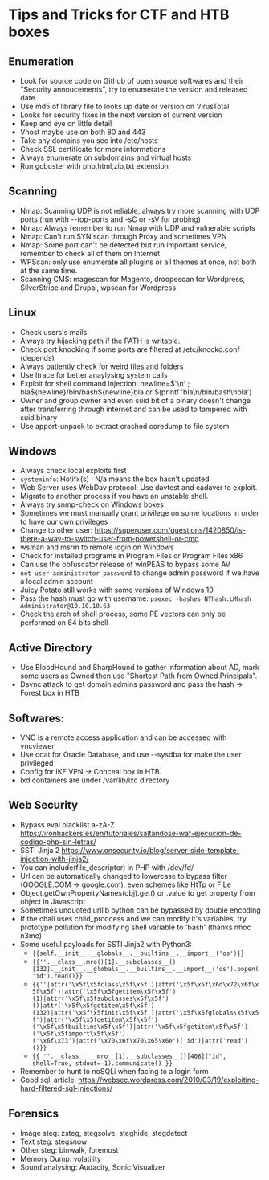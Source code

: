 # Tips and Tricks for CTF and HTB boxes
## Enumeration
- Look for source code on Github of open source softwares and their "Security annoucements", try to enumerate the version and released date.
- Use md5 of library file to looks up date or version on VirusTotal
- Looks for security fixes in the next version of current version
- Keep and eye on little detail
- Vhost maybe use on both 80 and 443
- Take any domains you see into /etc/hosts
- Check SSL certificate for more informations
- Always enumerate on subdomains and virtual hosts
- Run gobuster with php,html,zip,txt extension


## Scanning
- Nmap: Scanning UDP is not reliable, always try more scanning with UDP ports (run with --top-ports and -sC or -sV for probing)
- Nmap: Always remember to run Nmap with UDP and vulnerable scripts
- Nmap: Can't run SYN scan through Proxy and sometimes VPN
- Nmap: Some port can't be detected but run important service, remember to check all of them on Internet
- WPScan: only use enumerate all plugins or all themes at once, not both at the same time. 
- Scanning CMS: magescan for Magento, droopescan for Wordpress, SilverStripe and Drupal, wpscan for Wordpress

## Linux
- Check users's mails
- Always try hijacking path if the PATH is writable. 
- Check port knocking if some ports are filtered at /etc/knockd.conf (depends)
- Always patiently check for weird files and folders
- Use ltrace for better anaylysing system calls
- Exploit for shell command injection: newline=$'\n' ; bla${newline}/bin/bash${newline}bla or $(printf 'bla\n/bin/bash\nbla')
- Owner and group owner and even suid bit of a binary doesn't change after transferring through internet and can be used to tampered with suid binary
- Use apport-unpack to extract crashed coredump to file system 

## Windows
- Always check local exploits first
- `systeminfo`: Hotifx(s) : N/a means the box hasn't updated 
- Web Server uses WebDav protocol: Use davtest and cadaver to exploit.
- Migrate to another process if you have an unstable shell.
- Always try snmp-check on Windows boxes
- Sometimes we must manually grant privilege on some locations in order to have our own privileges
- Change to other user: https://superuser.com/questions/1420850/is-there-a-way-to-switch-user-from-powershell-or-cmd
- wsman and msrm to remote login on Windows
- Check for installed programs in Program Files or Program Files x86
- Can use the obfuscator release of winPEAS to bypass some AV
- `net user administrator password` to change admin password if we have a local admin account
- Juicy Potato still works with some versions of Windows 10
- Pass the hash must go with username: `psexec -hashes NThash:LMhash Administrator@10.10.10.63`
- Check the arch of shell process, some PE vectors can only be performed on 64 bits shell

## Active Directory
- Use BloodHound and SharpHound to gather information about AD, mark some users as Owned then use "Shortest Path from Owned Principals".
- Dsync attack to get domain admins password and pass the hash -> Forest box in HTB

## Softwares:
- VNC is a remote access application and can be accessed with vncviewer
- Use odat for Oracle Database, and use --sysdba for make the user privileged
- Config for IKE VPN -> Conceal box in HTB.
- lxd containers are under /var/lib/lxc directory


## Web Security
- Bypass eval blacklist a-zA-Z https://ironhackers.es/en/tutoriales/saltandose-waf-ejecucion-de-codigo-php-sin-letras/
- SSTI Jinja 2 https://www.onsecurity.io/blog/server-side-template-injection-with-jinja2/
- You can include(file_descriptor) in PHP with /dev/fd/
- Url can be automatically changed to lowercase to bypass filter (GOOGLE.COM -> google.com), even schemes like HtTp or FiLe
- Object.getOwnPropertyNames(obj).get() or .value to get property from object in Javascript
- Sometimes unquoted urllib python can be bypassed by double encoding
- If the chall uses child_prcocess and we can modify it's variables, try prototype pollution for modifying shell variable to 'bash' (thanks nhoc n3mo)
- Some useful payloads for SSTI Jinja2 with Python3:
  - `{{self.__init__.__globals__.__builtins__.__import__('os')}}`
  - `{{''.__class__.mro()[1].__subclasses__()[132].__init__.__globals__.__builtins__.__import__('os').popen('id').read()}}`
  - `{{''|attr('\x5f\x5fclass\x5f\x5f')|attr('\x5f\x5f\x6d\x72\x6f\x5f\x5f')|attr('\x5f\x5fgetitem\x5f\x5f')(1)|attr('\x5f\x5fsubclasses\x5f\x5f')()|attr('\x5f\x5fgetitem\x5f\x5f')(132)|attr('\x5f\x5finit\x5f\x5f')|attr('\x5f\x5fglobals\x5f\x5f')|attr('\x5f\x5fgetitem\x5f\x5f')('\x5f\x5fbuiltins\x5f\x5f')|attr('\x5f\x5fgetitem\x5f\x5f')('\x5f\x5fimport\x5f\x5f')('\x6f\x73')|attr('\x70\x6f\x70\x65\x6e')('id')|attr('read')()}}`
  - `{{ ''.__class__.__mro__[1].__subclasses__()[408]("id", shell=True, stdout=-1).communicate() }}`
- Remember to hunt to noSQLi when facing to a login form 
- Good sqli article: https://websec.wordpress.com/2010/03/19/exploiting-hard-filtered-sql-injections/


## Forensics
- Image steg: zsteg, stegsolve, steghide, stegdetect
- Text steg: stegsnow
- Other steg: binwalk, foremost
- Memory Dump: volatility
- Sound analysing: Audacity, Sonic Visualizer
